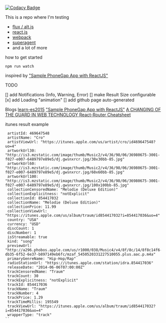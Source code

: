 [![Codacy Badge](https://api.codacy.com/project/badge/8d443d7e1bbf44fda9634ae52fa01e64)](https://www.codacy.com/app/daniel-manzke/react-flux-webpack-test)

This is a repo where I'm testing 
- [flux / alt.js](http://alt.js.org)
- [react.js](https://facebook.github.io/react)
- [webpack](http://webpack.github.io)
- [superagent](https://visionmedia.github.io/superagent)
- and a lot of more 

how to get started

``` npm run watch ```

inspired by ["Sample PhoneGap App with ReactJS"](http://devgirl.org/2015/09/22/sample-phonegap-app-with-reactjs/)
 
TODO

[] add Notifications (Info, Warning, Error)
[] make Result Size configurable
[x] add Loading "animation"
[] add github page auto-generated

Blogs
[learn-es2015](https://babeljs.io/docs/learn-es2015/)
["Sample PhoneGap App with ReactJS"](http://devgirl.org/2015/09/22/sample-phonegap-app-with-reactjs/)
[A CHANGING OF THE GUARD IN WEB TECHNOLOGY ](https://underthehood.myob.com/changing-of-the-guard-in-web-technologies/)
[React-Router Cheatsheet](http://ricostacruz.com/cheatsheets/react-router.html)

itunes result example
```
 artistId: 469647548
 artistName: "Cro"
 artistViewUrl: "https://itunes.apple.com/us/artist/cro/id469647548?uo=4"
 artworkUrl30: "http://is3.mzstatic.com/image/thumb/Music2/v4/36/98/06/36980675-3001-f027-e007-6489797e89e5/dj.gwsnxrcr.jpg/30x30bb-85.jpg"
 artworkUrl60: "http://is3.mzstatic.com/image/thumb/Music2/v4/36/98/06/36980675-3001-f027-e007-6489797e89e5/dj.gwsnxrcr.jpg/60x60bb-85.jpg"
 artworkUrl100: "http://is3.mzstatic.com/image/thumb/Music2/v4/36/98/06/36980675-3001-f027-e007-6489797e89e5/dj.gwsnxrcr.jpg/100x100bb-85.jpg"
 collectionCensoredName: "Melodie (Deluxe Edition)"
 collectionExplicitness: "notExplicit"
 collectionId: 854417032
 collectionName: "Melodie (Deluxe Edition)"
 collectionPrice: 11.99
 collectionViewUrl: "https://itunes.apple.com/us/album/traum/id854417032?i=854417036&uo=4"
 country: "USA"
 currency: "USD"
 discCount: 1
 discNumber: 1
 isStreamable: true
 kind: "song"
 previewUrl: "http://a296.phobos.apple.com/us/r1000/038/Music4/v4/8f/8c/14/8f8c14f6-db35-6f52-6e37-b897149eb6fc/mzaf_5450520331227510055.plus.aac.p.m4a"
 primaryGenreName: "Hip-Hop/Rap"
 radioStationUrl: "https://itunes.apple.com/station/idra.854417036"
 releaseDate: "2014-06-06T07:00:00Z"
 trackCensoredName: "Traum"
 trackCount: 30
 trackExplicitness: "notExplicit"
 trackId: 854417036
 trackName: "Traum"
 trackNumber: 4
 trackPrice: 1.29
 trackTimeMillis: 195549
 trackViewUrl: "https://itunes.apple.com/us/album/traum/id854417032?i=854417036&uo=4"
 wrapperType: "track"
``